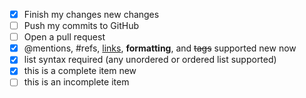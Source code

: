 - [x] Finish my changes new changes
- [ ] Push my commits to GitHub
- [ ] Open a pull request
- [x] @mentions, #refs, [links](), **formatting**, and <del>tags</del> supported new now
- [x] list syntax required (any unordered or ordered list supported)
- [x] this is a complete item new
- [ ] this is an incomplete item
